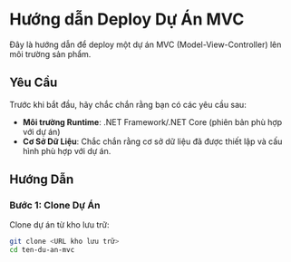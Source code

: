 # Hướng dẫn Deploy Dự Án MVC

Đây là hướng dẫn để deploy một dự án MVC (Model-View-Controller) lên môi trường sản phẩm.

## Yêu Cầu

Trước khi bắt đầu, hãy chắc chắn rằng bạn có các yêu cầu sau:

- **Môi trường Runtime**: .NET Framework/.NET Core (phiên bản phù hợp với dự án)
- **Cơ Sở Dữ Liệu**: Chắc chắn rằng cơ sở dữ liệu đã được thiết lập và cấu hình phù hợp với dự án.

## Hướng Dẫn

### Bước 1: Clone Dự Án

Clone dự án từ kho lưu trữ:

```bash
git clone <URL kho lưu trữ>
cd ten-du-an-mvc
